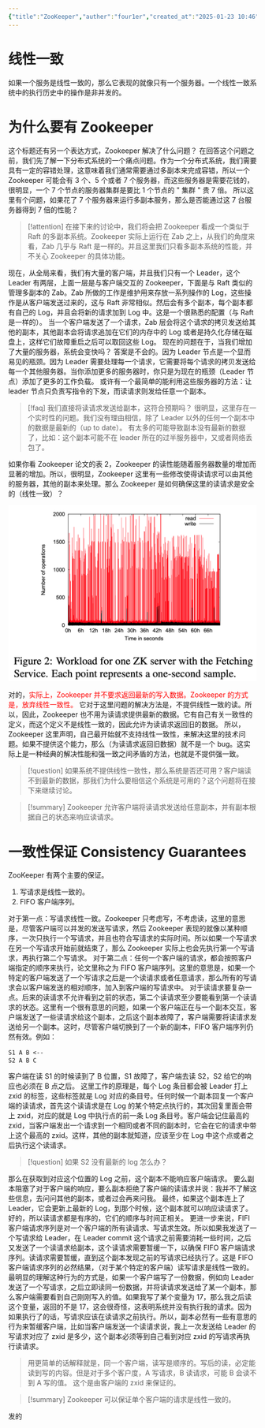 ```yaml
---
{"title":"ZooKeeper","auther":"four1er","created_at":"2025-01-23 10:46","last modify":"2025-01-23 10:46","file path":"藏经阁/Distributed System/6.824/ZooKeeper.md","tags":["distributed_sytem","zookeeper"],"dg-publish":true,"permalink":"/藏经阁/Distributed System/6.824/ZooKeeper/","dgPassFrontmatter":true,"created":"2025-02-05T10:35:59.677+08:00","updated":"2025-02-11T12:03:35.629+08:00"}
---
```


# 线性一致
如果一个服务是线性一致的，那么它表现的就像只有一个服务器。一个线性一致系统中的执行历史中的操作是非并发的。
# 为什么要有 Zookeeper
这个标题还有另一个表达方式，Zookeeper 解决了什么问题？
在回答这个问题之前，我们先了解一下分布式系统的一个痛点问题。作为一个分布式系统，我们需要具有一定的容错处理，这意味着我们通常需要通过多副本来完成容错，所以一个 Zookeeper 可能会有 3 个、5 个或者 7 个服务器，而这些服务器是需要花钱的，很明显，一个 7 个节点的服务器集群是要比 1 个节点的 " 集群 " 贵 7 倍。
所以这里有个问题，如果花了 7 个服务器来运行多副本服务，那么是否能通过这 7 台服务器得到 7 倍的性能？

> [!attention]
> 在接下来的讨论中，我们将会把 Zookeeper 看成一个类似于 Raft 的多副本系统。Zookeeper 实际上运行在 Zab 之上，从我们的角度来看，Zab 几乎与 Raft 是一样的。并且这里我们只看多副本系统的性能，并不关心 Zookeeper 的具体功能。

现在，从全局来看，我们有大量的客户端，并且我们只有一个 Leader，这个 Leader 有两层，上面一层是与客户端交互的 Zookeeper，下面是与 Raft 类似的管理多副本的 Zab。Zab 所做的工作是维护用来存放一系列操作的 Log，这些操作是从客户端发送过来的，这与 Raft 非常相似。然后会有多个副本，每个副本都有自己的 Log，并且会将新的请求加到 Log 中。这是一个很熟悉的配置（与 Raft 是一样的）。
当一个客户端发送了一个请求，Zab 层会将这个请求的拷贝发送给其他的副本，其他副本会将请求追加在它们的内存中的 Log 或者是持久化存储在磁盘上，这样它们故障重启之后可以取回这些 Log。
现在的问题在于，当我们增加了大量的服务器，系统会变快吗？
答案是不会的。因为 Leader 节点是一个显而易见的瓶颈。因为 Leader 需要处理每一个请求，它需要将每个请求的拷贝发送给每一个其他服务器。当你添加更多的服务器时，你只是为现在的瓶颈（Leader 节点）添加了更多的工作负载。
或许有一个最简单的能利用这些服务器的方法：让 leader 节点只负责写指令的下发，而读请求则发给任意一个副本。

> [!faq] 我们直接将读请求发送给副本，这符合预期吗？
> 很明显，这里存在一个实时性的问题。我们没有理由相信，除了 Leader 以外的任何一个副本中的数据是最新的（up to date）。
> 有太多的可能导致副本没有最新的数据了，比如：这个副本可能不在 leader 所在的过半服务器中，又或者网络丢包了。

如果你看 Zookeeper 论文的表 2，Zookeeper 的读性能随着服务器数量的增加而显著的增加。所以，很明显，Zookeeper 这里有一些修改使得读请求可以由其他的服务器，其他的副本来处理。那么 Zookeeper 是如何确保这里的读请求是安全的（线性一致）？

![image.png|650](https://raw.githubusercontent.com/four1er/tuchuan/main/img/20250210214817.png)

对的，<font color="#ff0000">实际上，Zookeeper 并不要求返回最新的写入数据。Zookeeper 的方式是，放弃线性一致性。</font>
它对于这里问题的解决方法是，不提供线性一致的读。所以，因此，Zookeeper 也不用为读请求提供最新的数据。它有自己有关一致性的定义，而这个定义不是线性一致的，因此允许为读请求返回旧的数据。
所以，Zookeeper 这里声明，自己最开始就不支持线性一致性，来解决这里的技术问题。如果不提供这个能力，那么（为读请求返回旧数据）就不是一个 bug。这实际上是一种经典的解决性能和强一致之间矛盾的方法，也就是不提供强一致。

> [!question]
> 如果系统不提供线性一致性，那么系统是否还可用？客户端读不到最新的数据，那我们为什么要相信这个系统是可用的？这个问题将在接下来继续讨论。

> [!summary]
> Zookeeper 允许客户端将读请求发送给任意副本，并有副本根据自己的状态来响应读请求。

# 一致性保证 Consistency Guarantees
ZooKeeper 有两个主要的保证。
1. 写请求是线性一致的。
2. FIFO 客户端序列。

对于第一点：写请求线性一致。Zookeeper 只考虑写，不考虑读，这里的意思是，尽管客户端可以并发的发送写请求，然后 Zookeeper 表现的就像以某种顺序，一次只执行一个写请求，并且也符合写请求的实际时间。所以如果一个写请求在另一个写请求开始前就结束了，那么 Zookeeper 实际上也会先执行第一个写请求，再执行第二个写请求。
对于第二点：任何一个客户端的请求，都会按照客户端指定的顺序来执行，论文里称之为 FIFO 客户端序列。这里的意思是，如果一个特定的客户端发送了一个写请求之后是一个读请求或者任意请求，那么所有的写请求会以客户端发送的相对顺序，加入到客户端的写请求中。
对于读请求要复杂一点。后来的读请求不允许看到之前的状态，第二个读请求至少要能看到第一个读请求的状态。这里有一个很有意思的问题，如果一个客户端正在与一个副本交互，客户端发送了一些读请求给这个副本，之后这个副本故障了，客户端需要将读请求发送给另一个副本。这时，尽管客户端切换到了一个新的副本，FIFO 客户端序列仍然有效。例如：
```text
S1 A B <--
S2 A B C
```

客户端在读 S1 的时候读到了 B 位置，S1 故障了，客户端去读 S2，S2 给它的响应也必须在 B 点之后。
这里工作的原理是，每个 Log 条目都会被 Leader 打上 zxid 的标签，这些标签就是 Log 对应的条目号。任何时候一个副本回复一个客户端的读请求，首先这个读请求是在 Log 的某个特定点执行的，其次回复里面会带上 zxid，对应的就是 Log 中执行点的前一条 Log 条目号。客户端会记住最高的 zxid，当客户端发出一个请求到一个相同或者不同的副本时，它会在它的请求中带上这个最高的 zxid。这样，其他的副本就知道，应该至少在 Log 中这个点或者之后执行这个读请求。

> [!question] 如果 S2 没有最新的 log 怎么办？

那么在获取到对应这个位置的 Log 之前，这个副本不能响应客户端请求。
要么副本阻塞了对于客户端的响应，要么副本拒绝了客户端的读请求并说：我并不了解这些信息，去问问其他的副本，或者过会再来问我。
最终，如果这个副本连上了 Leader，它会更新上最新的 Log，到那个时候，这个副本就可以响应读请求了。好的，所以读请求都是有序的，它们的顺序与时间正相关。
更进一步来说，FIFI 客户端请求序列是对一个客户端的所有读请求、写请求生效。所以如果我发送了一个写请求给 Leader，在 Leader commit 这个请求之前需要消耗一些时间，之后又发送了一个读请求给副本，这个读请求需要暂缓一下，以确保 FIFO 客户端请求序列。读请求需要暂缓，直到这个副本发现之前的写请求已经执行了。这是 FIFO 客户端请求序列的必然结果，（对于某个特定的客户端）读写请求是线性一致的。
最明显的理解这种行为的方式是，如果一个客户端写了一份数据，例如向 Leader 发送了一个写请求，之后立即读同一份数据，并将读请求发送给了某一个副本，那么客户端需要看到自己刚刚写入的值。如果我写了某个变量为 17，那么我之后读这个变量，返回的不是 17，这会很奇怪，这表明系统并没有执行我的请求。因为如果执行了的话，写请求应该在读请求之前执行。所以，副本必然有一些有意思的行为来暂缓客户端，比如当客户端发送一个读请求说，我上一次发送给 Leader 的写请求对应了 zxid 是多少，这个副本必须等到自己看到对应 zxid 的写请求再执行读请求。

> 用更简单的话解释就是，同一个客户端，读写是顺序的。写后的读，必定能读到写的内容。但是对于多个客户度，A 写请求，B 读请求，可能 B 会读不到 A 写的值。
> 这个是由客户端的 zxid 来保证的。

> [!summary] Zookeeper 可以保证单个客户端的请求是线性一致的。

发的
